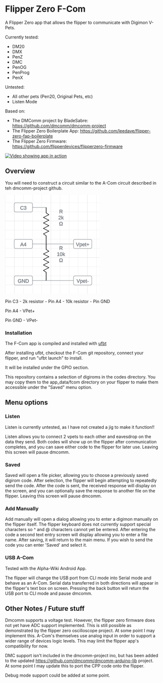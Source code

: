 
# Flipper Zero F-Com

A Flipper Zero app that allows the flipper to communicate with Digimon V-Pets.

Currently tested:
- DM20
- DMX
- PenZ
- DMC
- PenOG
- PenProg
- PenX

Untested:
- All other pets (Pen20, Original Pets, etc)
- Listen Mode

Based on:
- The DMComm project by BladeSabre: https://github.com/dmcomm/dmcomm-project
- The Flipper Zero Boilerplate App: https://github.com/leedave/flipper-zero-fap-boilerplate
- The Flipper Zero Firmware: https://github.com/flipperdevices/flipperzero-firmware

[![Video showing app in action](https://img.youtube.com/vi/pggRzHnXlF4/0.jpg)](https://www.youtube.com/watch?v=pggRzHnXlF4)

## Overview

You will need to construct a circuit similar to the A-Com circuit described in teh dmcomm-project github.

![Schematic](screenshots/flipper_vpet_circuit.png)

Pin C3 - 2k resistor - Pin A4 - 10k resistor - Pin GND

Pin A4 - VPet+

Pin GND - VPet-

### Installation

The F-Com app is compiled and installed with [ufbt](https://github.com/flipperdevices/flipperzero-ufbt)

After installing ufbt, checkout the F-Com git repository, connect your flipper, and run "ufbt launch" to install.

It will be installed under the GPIO section.

This repository contains a selection of digiroms in the codes directory. You may copy them to the app_data/fcom directory on your
flipper to make them accessible under the "Saved" menu option.

## Menu options

### Listen

Listen is currently untested, as I have not created a jig to make it function!!

Listen allows you to connect 2 vpets to each other and eavesdrop on the data they send. Both codes will show up on the flipper after communication completes, and you can save either code to the flipper for later use. Leaving this screen will pause dmcomm.

### Saved

Saved will open a file picker, allowing you to choose a previously saved digirom code. After selection, the flipper will begin attempting to repeatedly send the code. After the code is sent, the received response will display on the screen, and you can optionally save the response to another file on the flipper. Leaving this screen will pause dmcomm.

### Add Manually

Add manually will open a dialog allowing you to enter a digimon manually on the flipper itself. The flipper keyboard does not currently support special characters so ^ and @ characters cannot yet be entered. After entering the code a second text entry screen will display allowing you to enter a file name. After saving, it will return to the main menu. If you wish to send the code you can enter 'Saved' and select it.

### USB A-Com

Tested with the Alpha-Wiki Android App.

The flipper will change the USB port from CLI mode into Serial mode and behave as an A-Com. Serial data transferred in both directions will appear in the flipper's text box on screen. Pressing the back button will return the USB port to CLI mode and pause dmcomm.

## Other Notes / Future stuff

Dmcomm supports a voltage test. However, the flipper zero firmware does not yet have ADC support implemented. This is still possible as demonstrated by the flipper zero oscilloscope project. At some point I may implement this. A-Com's themselves use analog input in order to support a wider range of devices logic levels. This may limit the flipper app's compatibility for now.

DMC support isn't included in the dmcomm-project ino, but has been added to the updated https://github.com/dmcomm/dmcomm-arduino-lib project. At some point I may update this to port the CPP code onto the flipper.

Debug mode support could be added at some point.
